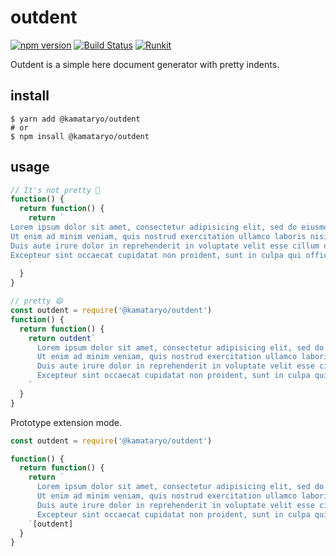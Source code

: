 # outdent
[![npm version](https://badge.fury.io/js/%40kamataryo%2Foutdent.svg)](https://badge.fury.io/js/%40kamataryo%2Foutdent)
[![Build Status](https://travis-ci.org/kamataryo/outdent.svg?branch=master)](https://travis-ci.org/kamataryo/outdent)
[![Runkit](https://img.shields.io/badge/RunKit-Try!-brightgreen.svg)](https://runkit.com/kamataryo/outdent)

Outdent is a simple here document generator with pretty indents.

## install

```shell
$ yarn add @kamataryo/outdent
# or
$ npm insall @kamataryo/outdent
```

## usage

```javascript
// It's not pretty 🤔
function() {
  return function() {
    return `
Lorem ipsum dolor sit amet, consectetur adipisicing elit, sed do eiusmod tempor incididunt ut labore et dolore magna aliqua.
Ut enim ad minim veniam, quis nostrud exercitation ullamco laboris nisi ut aliquip ex ea commodo consequat.
Duis aute irure dolor in reprehenderit in voluptate velit esse cillum dolore eu fugiat nulla pariatur.
Excepteur sint occaecat cupidatat non proident, sunt in culpa qui officia deserunt mollit anim id est laborum.
    `
  }
}
```

```javascript
// pretty 😄
const outdent = require('@kamataryo/outdent')
function() {
  return function() {
    return outdent`
      Lorem ipsum dolor sit amet, consectetur adipisicing elit, sed do eiusmod tempor incididunt ut labore et dolore magna aliqua.
      Ut enim ad minim veniam, quis nostrud exercitation ullamco laboris nisi ut aliquip ex ea commodo consequat.
      Duis aute irure dolor in reprehenderit in voluptate velit esse cillum dolore eu fugiat nulla pariatur.
      Excepteur sint occaecat cupidatat non proident, sunt in culpa qui officia deserunt mollit anim id est laborum.
    `
  }
}
```

Prototype extension mode.

```javascript
const outdent = require('@kamataryo/outdent')

function() {
  return function() {
    return `
      Lorem ipsum dolor sit amet, consectetur adipisicing elit, sed do eiusmod tempor incididunt ut labore et dolore magna aliqua.
      Ut enim ad minim veniam, quis nostrud exercitation ullamco laboris nisi ut aliquip ex ea commodo consequat.
      Duis aute irure dolor in reprehenderit in voluptate velit esse cillum dolore eu fugiat nulla pariatur.
      Excepteur sint occaecat cupidatat non proident, sunt in culpa qui officia deserunt mollit anim id est laborum.
    `[outdent]
  }
}
```
